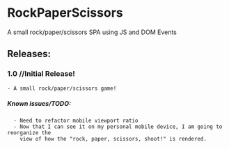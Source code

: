 # RockPaperScissors
A small rock/paper/scissors SPA using JS and DOM Events

## Releases: 
### 1.0 //Initial Release!
   	- A small rock/paper/scissors game!
##### Known issues/TODO:
      - Need to refactor mobile viewport ratio
      - Now that I can see it on my personal mobile device, I am going to reorganize the
        view of how the "rock, paper, scissors, shoot!" is rendered.

